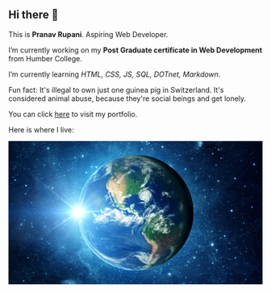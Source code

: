 ## Hi there 👋

This is **Pranav Rupani**. Aspiring Web Developer.

I’m currently working on my **Post Graduate certificate in Web Development** from Humber College.

I’m currently learning *HTML, CSS, JS, SQL, DOTnet, Markdown*.

Fun fact: It's illegal to own just one guinea pig in Switzerland. It's considered animal abuse, because they're social beings and get lonely.

You can click [here](https://www.youtube.com/watch?v=dQw4w9WgXcQ) to visit my portfolio.

Here is where I live:

![My Home](planet.webp)

<!--
**pranavrupani/pranavrupani** is a ✨ _special_ ✨ repository because its `README.md` (this file) appears on your GitHub profile.

Here are some ideas to get you started:

- 🔭 I’m currently working on ...
- 🌱 I’m currently learning ...
- 👯 I’m looking to collaborate on ...
- 🤔 I’m looking for help with ...
- 💬 Ask me about ...
- 📫 How to reach me: ...
- 😄 Pronouns: ...
- ⚡ Fun fact: ...
-->

